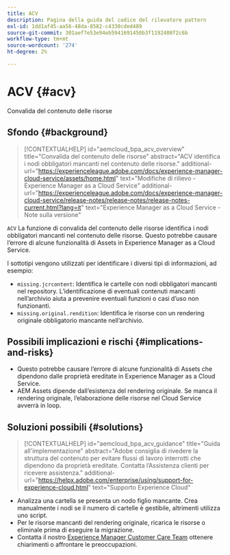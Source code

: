 ```yaml
---
title: ACV
description: Pagina della guida del codice del rilevatore pattern
exl-id: 1dd1af45-aa56-48da-8582-c4330cded489
source-git-commit: 301aef7e53e94eb5941691450b3f1192408f2c6b
workflow-type: tm+mt
source-wordcount: '274'
ht-degree: 2%

---
```


# ACV {#acv}

Convalida del contenuto delle risorse

## Sfondo {#background}

>[!CONTEXTUALHELP]
>id="aemcloud_bpa_acv_overview"
>title="Convalida del contenuto delle risorse"
>abstract="ACV identifica i nodi obbligatori mancanti nel contenuto delle risorse."
>additional-url="https://experienceleague.adobe.com/docs/experience-manager-cloud-service/assets/home.html" text="Modifiche di rilievo - Experience Manager as a Cloud Service"
>additional-url="https://experienceleague.adobe.com/docs/experience-manager-cloud-service/release-notes/release-notes/release-notes-current.html?lang=it" text="Experience Manager as a Cloud Service - Note sulla versione"

`ACV`  La funzione di convalida del contenuto delle risorse identifica i nodi obbligatori mancanti nel contenuto delle risorse. Questo potrebbe causare l’errore di alcune funzionalità di Assets in Experience Manager as a Cloud Service.

I sottotipi vengono utilizzati per identificare i diversi tipi di informazioni, ad esempio:

* `missing.jcrcontent`: Identifica le cartelle con nodi obbligatori mancanti nel repository. L’identificazione di eventuali contenuti mancanti nell’archivio aiuta a prevenire eventuali funzioni o casi d’uso non funzionanti.
* `missing.original.rendition`: Identifica le risorse con un rendering originale obbligatorio mancante nell’archivio.

## Possibili implicazioni e rischi {#implications-and-risks}

* Questo potrebbe causare l’errore di alcune funzionalità di Assets che dipendono dalle proprietà ereditate in Experience Manager as a Cloud Service.
* AEM Assets dipende dall’esistenza del rendering originale. Se manca il rendering originale, l’elaborazione delle risorse nel Cloud Service avverrà in loop.

## Soluzioni possibili {#solutions}

>[!CONTEXTUALHELP]
>id="aemcloud_bpa_acv_guidance"
>title="Guida all&#39;implementazione"
>abstract="Adobe consiglia di rivedere la struttura del contenuto per evitare flussi di lavoro interrotti che dipendono da proprietà ereditate. Contatta l’Assistenza clienti per ricevere assistenza."
>additional-url="https://helpx.adobe.com/enterprise/using/support-for-experience-cloud.html" text="Supporto Experience Cloud"

* Analizza una cartella se presenta un nodo figlio mancante. Crea manualmente i nodi se il numero di cartelle è gestibile, altrimenti utilizza uno script.
* Per le risorse mancanti del rendering originale, ricarica le risorse o eliminale prima di eseguire la migrazione.
* Contatta il nostro [Experience Manager Customer Care Team](https://helpx.adobe.com/enterprise/using/support-for-experience-cloud.html) ottenere chiarimenti o affrontare le preoccupazioni.
